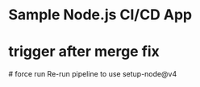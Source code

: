 ﻿# Sample Node.js CI/CD App

# trigger after merge fix
#   f o r c e   r u n  
 R e - r u n   p i p e l i n e   t o   u s e   s e t u p - n o d e @ v 4  
 